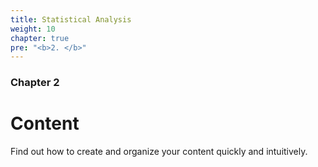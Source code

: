 ```yaml
---
title: Statistical Analysis
weight: 10
chapter: true
pre: "<b>2. </b>"
---
```


### Chapter 2

# Content

Find out how to create and organize your content quickly and intuitively.
